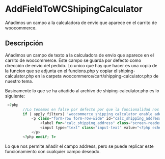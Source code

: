 # AddFieldToWCShipingCalculator
Añadimos un campo a la calculadora de envio que aparece en el carrito de woocommerce.

## Descripción
Añadimos un campo de texto a la calculadora de envio que aparece en el carrito de woocommerce. Este campo se guarda por defecto como dirección de envio del pedido.
Lo unico que hay que hacer es una copia de la funcion que se adjunta en el funcions.php y copiar el shiping-calculator.php en la carpeta woocommerce/cart/shipping-calculator.php de nuestro tema.

Basicamente lo que se ha añadido al archivo de shiping-calculator.php es lo siguiente:
```php
 <?php
        //Lo tenemos en false por defecto por que la funcionalidad nos la da nuestra funcion
        if ( apply_filters( 'woocommerce_shipping_calculator_enable_address', false ) ) : ?>
            <p class="form-row form-row-wide" id="calc_shipping_address_field">
                <label for="calc_shipping_address" class="screen-reader-text"><?php esc_html_e( 'Address:', 'woocommerce' ); ?></label>
                <input type="text" class="input-text" value="<?php echo esc_attr( WC()->customer->get_shipping_address() ); ?>" placeholder="<?php esc_attr_e( 'Address', 'woocommerce' ); ?>" name="calc_shipping_address" id="calc_shipping_addres" />
            </p>
        <?php endif; ?>

```

Lo que nos permite añadir el campo address, pero se puede replicar este funcionamiento con cualquier campo deseado.
